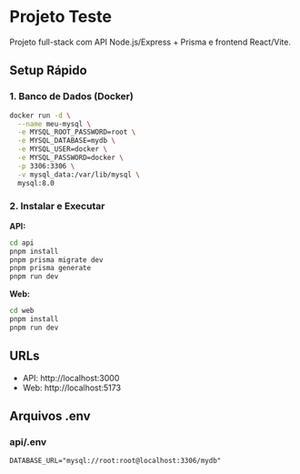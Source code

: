 # Projeto Teste

Projeto full-stack com API Node.js/Express + Prisma e frontend React/Vite.

## Setup Rápido

### 1. Banco de Dados (Docker)
```bash
docker run -d \
  --name meu-mysql \
  -e MYSQL_ROOT_PASSWORD=root \
  -e MYSQL_DATABASE=mydb \
  -e MYSQL_USER=docker \
  -e MYSQL_PASSWORD=docker \
  -p 3306:3306 \
  -v mysql_data:/var/lib/mysql \
  mysql:8.0
```

### 2. Instalar e Executar

**API:**
```bash
cd api
pnpm install
pnpm prisma migrate dev
pnpm prisma generate
pnpm run dev
```

**Web:**
```bash
cd web  
pnpm install
pnpm run dev
```

## URLs
- API: http://localhost:3000
- Web: http://localhost:5173

## Arquivos .env

### api/.env
```env
DATABASE_URL="mysql://root:root@localhost:3306/mydb"
```

